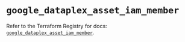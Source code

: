 # `google_dataplex_asset_iam_member`

Refer to the Terraform Registry for docs: [`google_dataplex_asset_iam_member`](https://registry.terraform.io/providers/hashicorp/google-beta/5.37.0/docs/resources/google_dataplex_asset_iam_member).
